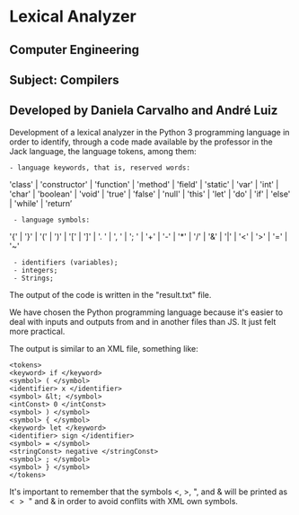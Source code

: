 # Lexical Analyzer 

## Computer Engineering
## Subject: Compilers 
## Developed by Daniela Carvalho and André Luiz

Development of a lexical analyzer in the Python 3 programming language in order to identify, through a code made available by the professor in the Jack language, the language tokens, among them:
    
    - language keywords, that is, reserved words:

'class' | 'constructor' | 'function' |
'method' | 'field' | 'static' | 'var' | 'int' |
'char' | 'boolean' | 'void' | 'true' | 'false' |
'null' | 'this' | 'let' | 'do' | 'if' | 'else' |
'while' | 'return’

     - language symbols:

'{' | '}' | '(' | ')' | '[' | ']' | '. ' | ', ' | '; ' | '+' | '-' | '*' |
'/' | '&' | '|' | '<' | '>' | '=' | '~'

     - identifiers (variables);
     - integers;
     - Strings;

The output of the code is written in the "result.txt" file.

We have chosen the Python programming language because it's easier to deal with inputs and outputs from and in another files than JS. It just felt more practical.

The output is similar to an XML file, something like:
```
<tokens>
<keyword> if </keyword>
<symbol> ( </symbol>
<identifier> x </identifier>
<symbol> &lt; </symbol>
<intConst> 0 </intConst>
<symbol> ) </symbol>
<symbol> { </symbol>
<keyword> let </keyword>
<identifier> sign </identifier>
<symbol> = </symbol>
<stringConst> negative </stringConst>
<symbol> ; </symbol>
<symbol> } </symbol>
</tokens>
```

It's important to remember that the symbols <, >, ", and & will be printed as &lt;  &gt;  &quot; and &amp; in order to avoid conflits with XML own symbols. 
